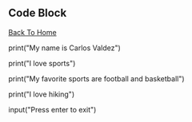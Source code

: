## Code Block

[Back To Home](https://github.com/Carlos0418/INFOTC-1000-Midterm-Project/blob/main/README.md#infotc-1000-midterm-project)

print("My name is Carlos Valdez")

print("I love sports")

print("My favorite sports are football and basketball")

print("I love hiking")

input("Press enter to exit")
